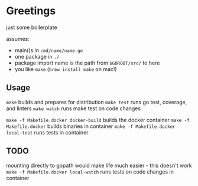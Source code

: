 # Greetings

just some boilerplate

assumes:
 - main()s in `cmd/name/name.go`
 - one package in `./`
 - package import name is the path from `$GOROOT/src/` to here
 - you like `make` (`brew install make` on mac!)


## Usage


`make` builds and prepares for distribution
`make test` runs go test, coverage, and linters
`make watch` runs make test on code changes

`make -f Makefile.docker docker-build` builds the docker container
`make -f Makefile.docker` builds binaries in container
`make -f Makefile.docker local-test` runs tests in container

## TODO 
mounting directly to gopath would make life much easier - this doesn't work
`make -f Makefile.docker local-watch` runs tests on code changes in container 
